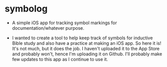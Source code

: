 # symbolog

- A simple iOS app for tracking symbol markings for documentation/whatever purpose. 

- I wanted to create a tool to help keep track of symbols for inductive Bible study and also have a practice at making an iOS app. So here it is! It's not much, but it does the job. I haven't uploaded it to the App Store and probably won't, hence I'm uploading it on Github. I'll probably make few updates to this app as I continue to use it.
